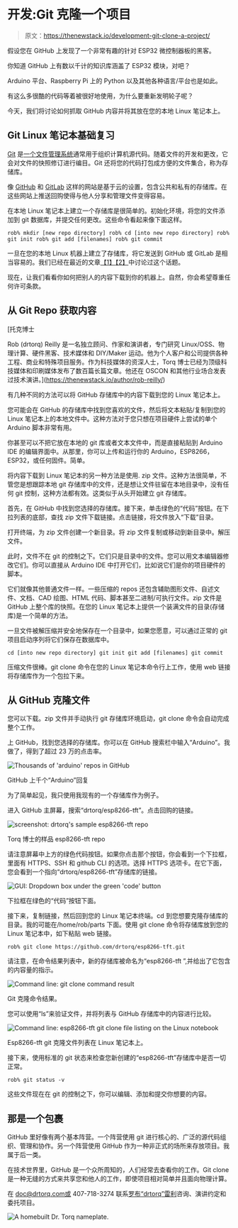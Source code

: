 # 开发:Git 克隆一个项目

> 原文：<https://thenewstack.io/development-git-clone-a-project/>

假设您在 GitHub 上发现了一个非常有趣的针对 ESP32 微控制器板的黑客。

你知道 GitHub 上有数以千计的知识库涵盖了 ESP32 模块，对吧？

Arduino 平台、Raspberry Pi 上的 Python 以及其他各种语言/平台也是如此。

有这么多很酷的代码等着被很好地使用，为什么要重新发明轮子呢？

今天，我们将讨论如何抓取 GitHub 内容并将其放在您的本地 Linux 笔记本上。

## Git Linux 笔记本基础复习

[Git](https://git-scm.com/) 是[一个文件管理系统](https://thenewstack.io/tutorial-git-for-absolutely-everyone/)通常用于组织计算机源代码。随着文件的开发和更改，它会对文件的快照修订进行编目。Git 还将您的代码打包成方便的文件集合，称为存储库。

像 [GitHub](https://github.com) 和 [GitLab](https://gitlab.com/) 这样的网站是基于云的设置，包含公共和私有的存储库。在这些网站上推送回购使得与他人分享和管理文件变得容易。

在本地 Linux 笔记本上建立一个存储库是很简单的。初始化环境，将您的文件添加到 git 数据库，并提交任何更改。这些命令看起来像下面这样。

`rob% mkdir [new repo directory]
rob% cd [into new repo directory]
rob% git init
rob% git add [filenames]
rob% git commit`

一旦在您的本地 Linux 机器上建立了存储库，将它发送到 GitHub 或 GitLab 是相当容易的。我们已经在最近的文章[【1】](https://thenewstack.io/development-connecting-git-to-github-for-small-projects/)[【2】](https://thenewstack.io/development-connect-git-to-gitlab-for-small-projects/)中讨论过这个话题。

现在，让我们看看你如何把别人的内容下载到你的机器上。自然，你会希望尊重任何许可条款。

## 从 Git Repo 获取内容

 [托克博士

Rob (drtorq) Reilly 是一名独立顾问、作家和演讲者，专门研究 Linux/OSS、物理计算、硬件黑客、技术媒体和 DIY/Maker 运动。他为个人客户和公司提供各种工程、商业和特殊项目服务。作为科技媒体的资深人士，Torq 博士已经为顶级科技媒体和印刷媒体发布了数百篇长篇文章。他还在 OSCON 和其他行业场合发表过技术演讲。](https://thenewstack.io/author/rob-reilly/) 

有几种不同的方法可以将 GitHub 存储库中的内容下载到您的 Linux 笔记本上。

您可能会在 GitHub 的存储库中找到您喜欢的文件，然后将文本粘贴/复制到您的 Linux 笔记本上的本地文件中。这种方法对于您只想在项目硬件上尝试的单个 Arduino 脚本非常有用。

你甚至可以不把它放在本地的 git 库或者文本文件中，而是直接粘贴到 Arduino IDE 的编辑界面中。从那里，你可以上传和运行你的 Arduino，ESP8266，ESP32，或任何固件。简单。

将内容下载到 Linux 笔记本的另一种方法是使用. zip 文件。这种方法很简单，不管您是想跟踪本地 git 存储库中的文件，还是想让文件驻留在本地目录中，没有任何 git 控制，这种方法都有效。这类似于从头开始建立 git 存储库。

首先，在 GitHub 中找到您选择的存储库。接下来，单击绿色的“代码”按钮。在下拉列表的底部，查找 zip 文件下载链接。点击链接，将文件放入“下载”目录。

打开终端，为 zip 文件创建一个新目录。将 zip 文件复制或移动到新目录中。解压文件。

此时，文件不在 git 的控制之下。它们只是目录中的文件。您可以用文本编辑器修改它们。你可以直接从 Arduino IDE 中打开它们，比如说它们是你的项目硬件的脚本。

它们就像其他普通文件一样。一些压缩的 repos 还包含辅助图形文件、自述文件、文档、CAD 绘图、HTML 代码、脚本甚至二进制/可执行文件。zip 文件是 GitHub 上整个库的快照。在您的 Linux 笔记本上提供一个装满文件的目录(存储库)是一个简单的方法。

一旦文件被解压缩并安全地保存在一个目录中，如果您愿意，可以通过正常的 git 项目启动序列将它们保存在数据库中。

`cd [into new repo directory]
git init
git add [filenames]
git commit`

压缩文件很棒。git clone 命令在您的 Linux 笔记本命令行上工作，使用 web 链接将存储库作为一个包拉下来。

## 从 GitHub 克隆文件

您可以下载。zip 文件并手动执行 git 存储库环境启动，git clone 命令会自动完成整个工作。

上 GitHub，找到您选择的存储库。你可以在 GitHub 搜索栏中输入“Arduino”。我做了，得到了超过 23 万的点击率。

![Thousands of 'arduino' repos in GitHub](img/bee7c77ab55aaef850f528abb9af3e07.png)

GitHub 上千个“Arduino”回复

为了简单起见，我只使用我现有的一个存储库作为例子。

进入 GitHub 主屏幕，搜索“drtorq/esp8266-tft”。点击回购的链接。

![screenshot: drtorq's sample esp8266-tft repo](img/06b79aaff337079dfd9ca4b487364995.png)

Torq 博士的样品 esp8266-tft repo

请注意屏幕中上方的绿色代码按钮。如果你点击那个按钮，你会看到一个下拉框，里面有 HTTPS、SSH 和 github CLI 的选项。选择 HTTPS 选项卡。在它下面，您会看到一个指向“drtorq/esp8266-tft”存储库的链接。

![GUI: Dropdown box under the green 'code' button](img/4b82c88a60b7588663ac5834c306085f.png)

下拉框在绿色的“代码”按钮下面。

接下来，复制链接，然后回到您的 Linux 笔记本终端。cd 到您想要克隆存储库的目录。我的可能在/home/rob/parts 下面。使用 git clone 命令将存储库放到您的 Linux 笔记本中，如下粘贴 web 链接。

`rob% git clone https://github.com/drtorq/esp8266-tft.git`

请注意，在命令结果列表中，新的存储库被命名为“esp8266-tft ”,并给出了它包含的内容量的指示。

![Command line: git clone command result](img/b012ad2434da1600bc5f33f3cc10cef8.png)

Git 克隆命令结果。

您可以使用“ls”来验证文件，并将列表与 GitHub 存储库中的内容进行比较。

![Command line: esp8266-tft git clone file listing on the Linux notebook](img/04ccf8c08751f1bc7a3e574b7afd8da1.png)

Esp8266-tft git 克隆文件列表在 Linux 笔记本上。

接下来，使用标准的 git 状态来检查您新创建的“esp8266-tft”存储库中是否一切正常。

`rob% git status -v`

这些文件现在在 git 的控制之下，你可以编辑、添加和提交你想要的内容。

## 那是一个包裹

GitHub 里好像有两个基本阵营。一个阵营使用 git 进行核心的、广泛的源代码组织、管理和协作。另一个阵营使用 GitHub 作为一种非正式的场所来存放项目。我属于后一类。

在技术世界里，GitHub 是一个众所周知的，人们经常去查看你的工作。Git clone 是一种无缝的方式来共享您和他人的工作，即使项目相对简单并且面向物理计算。

在 doc@drtorq.com或 407-718-3274 联系[罗布“drtorq”雷利](/author/rob-reilly/)咨询、演讲约定和委托项目。

![A homebuilt Dr. Torq nameplate.](img/fec5a1cef54212def9a7e7fa0634a1e4.png)

<svg xmlns:xlink="http://www.w3.org/1999/xlink" viewBox="0 0 68 31" version="1.1"><title>Group</title> <desc>Created with Sketch.</desc></svg>